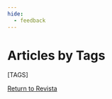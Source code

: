 ```yaml
---
hide:
  - feedback
---
```

# Articles by Tags

[TAGS]

<!--- Below is navigation to home --->
 [Return to Revista](index.md)